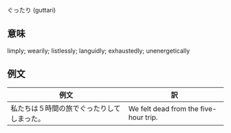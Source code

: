 ぐったり (guttari)

## 意味

limply; wearily; listlessly; languidly; exhaustedly; unenergetically​

## 例文

|例文|訳|
| --- | --- |
|私たちは５時間の旅でぐったりしてしまった。|We felt dead from the five-hour trip.|
